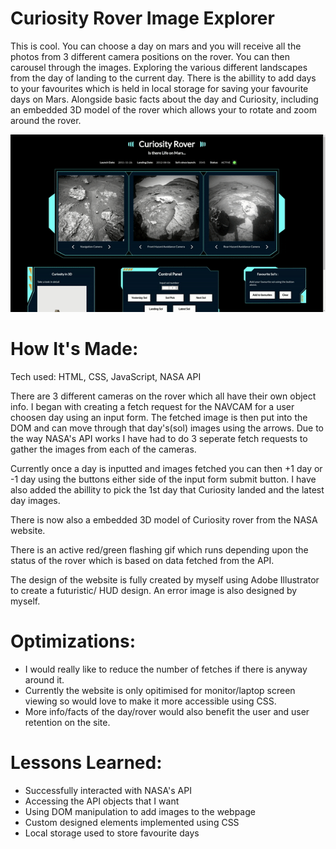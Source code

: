 # Curiosity Rover Image Explorer

This is cool. You can choose a day on mars and you will receive all the photos from 3 different camera positions on the rover. You can then carousel through the images. Exploring the various different landscapes from the day of landing to the current day. There is the abillity to add days to your favourites which is held in local storage for saving your favourite days on Mars. Alongside basic facts about the day and Curiosity, including an embedded 3D model of the rover which allows your to rotate and zoom around the rover.

![main/Screenshot from 2022-07-13 17-26-02.png](https://github.com/GreenEagleKing/nasa-rover/blob/main/curiosity-rover-gif)

# How It's Made:
Tech used: HTML, CSS, JavaScript, NASA API

There are 3 different cameras on the rover which all have their own object info. I began with creating a fetch request for the NAVCAM for a user choosen day using an input form. The fetched image is then put into the DOM and can move through that day's(sol) images using the arrows. Due to the way NASA's API works I have had to do 3 seperate fetch requests to gather the images from each of the cameras.

Currently once a day is inputted and images fetched you can then +1 day or -1 day using the buttons either side of the input form submit button. I have also added the abillity to pick the 1st day that Curiosity landed and the latest day images.

There is now also a embedded 3D model of Curiosity rover from the NASA website.

There is an active red/green flashing gif which runs depending upon the status of the rover which is based on data fetched from the API.

The design of the website is fully created by myself using Adobe Illustrator to create a futuristic/ HUD design. An error image is also designed by myself.

# Optimizations:
+ I would really like to reduce the number of fetches if there is anyway around it.
+ Currently the website is only opitimised for monitor/laptop screen viewing so would love to make it more accessible using CSS.
+ More info/facts of the day/rover would also benefit the user and user retention on the site.


# Lessons Learned:
+ Successfully interacted with NASA's API
+ Accessing the API objects that I want
+ Using DOM manipulation to add images to the webpage
+ Custom designed elements implemented using CSS
+ Local storage used to store favourite days


